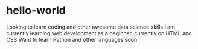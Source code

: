 # hello-world
Looking to learn coding and other awesome data science skills
I am currently learning web development as a beginner, currently on HTML and CSS
Want to learn Python and other languages soon

